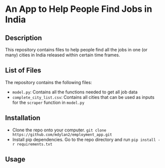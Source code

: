 # An App to Help People Find Jobs in India
## Description
This repository contains files to help people find all the jobs in one (or many) cities in India released within certain time frames.

## List of Files
The repository contains the following files:
- `model.py`: Contains all the functions needed to get all job data
- `complete_city_list.csv`: Contains all cities that can be used as inputs for the `scraper` function in `model.py`

## Installation
- Clone the repo onto your computer. 
```git clone https://github.com/mdylan2/employment_app.git```
- Install pip dependencies. Go to the repo directory and run ```pip install -r requirements.txt```

## Usage

